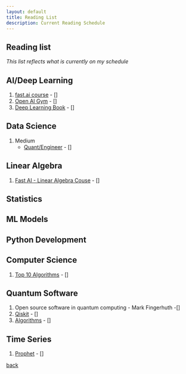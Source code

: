 ```yaml
---
layout: default
title: Reading List
description: Current Reading Schedule
---
```


## Reading list

_This list reflects what is currently on my schedule_

## AI/Deep Learning
1. [fast.ai course](https://course.fast.ai/index.html) - []
2. [Open AI Gym](https://gym.openai.com/) - []
3. [Deep Learning Book](http://www.deeplearningbook.org/) - []


## Data Science
1. Medium
    - [Quant/Engineer](https://medium.com/engineer-quant) - []

## Linear Algebra
1. [Fast AI - Linear Algebra Couse](https://github.com/fastai/numerical-linear-algebra) - []

## Statistics

## ML Models

## Python Development

## Computer Science
1. [Top 10 Algorithms](http://www.cs.fsu.edu/~lacher/courses/COT4401/notes/cise_v2_i1/index.html) - []

## Quantum Software

1. Open source software in quantum computing - Mark Fingerhuth -[]
2. [Qiskit](https://qiskit.org) - []
3. [Algorithms](https://arxiv.org/pdf/1804.03719.pdf) - []

## Time Series
1. [Prophet](https://facebook.github.io/prophet/docs/quick_start.html) - []

[back](./)
